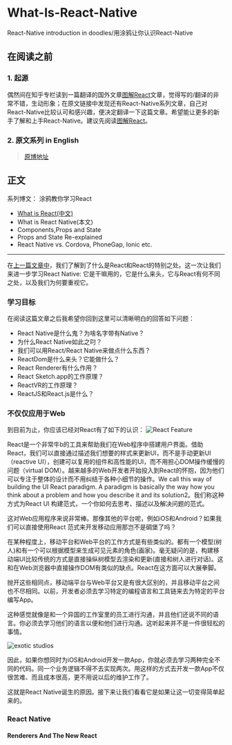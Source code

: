 # What-Is-React-Native
React-Native introduction in doodles/用涂鸦让你认识React-Native

## 在阅读之前
### 1. 起源
偶然间在知乎专栏读到一篇翻译的国外文章[图解React](https://zhuanlan.zhihu.com/p/39658720?utm_source=wechat_session&utm_medium=social&wechatShare=1#showWechatShareTip)文章，觉得写的/翻译的非常不错，生动形象；在原文链接中发现还有React-Native系列文章，自己对React-Native比较认可和感兴趣，便决定翻译一下这篇文章。希望能让更多的新手了解和上手React-Native。建议先阅读[图解React](https://zhuanlan.zhihu.com/p/39658720?utm_source=wechat_session&utm_medium=social&wechatShare=1#showWechatShareTip)。

### 2. 原文系列 in English
> [原博地址](https://learnreact.design/blog)


## 正文
系列博文： 涂鸦教你学习React
* [What is React(中文)](https://zhuanlan.zhihu.com/p/39658720?utm_source=wechat_session&utm_medium=social&wechatShare=1#showWechatShareTip)
* What is React Native(本文)
* Components,Props and State
* Props and State Re-explained
* React Native vs. Cordova, PhoneGap, Ionic etc.

***
在[上一篇文章中](https://zhuanlan.zhihu.com/p/39658720?utm_source=wechat_session&utm_medium=social&wechatShare=1#showWechatShareTip)，我们了解到了什么是React和React的特别之处。这一次让我们来进一步学习React Native: 它是干嘛用的，它是什么来头，它与React有何不同之处，以及我们为何要重视它。


### 学习目标
在阅读这篇文章之后我希望你回到这里可以清晰明白的回答如下问题：
* React Native是什么鬼？为啥名字带有Native？
* 为什么React Native如此之叼？
* 我们可以用React/React Native来做点什么东西？
* ReactDom是什么来头？它能做什么？
* React Renderer有什么作用？
* React Sketch.app的工作原理？
* ReactVR的工作原理？
* ReactJS和React.js是什么？

### 不仅仅应用于Web
到目前为止，你应该已经对React有了如下的认识：
![React Feature](https://learnreact.design/static/1-react-summary-28be1df2fed9962a09c159ded7e14881-d47ca.png)

React是一个非常牛b的工具来帮助我们在Web程序中搭建用户界面。借助React，我们可以直接通过描述我们想要的样式来更新UI，而不是手动更新UI（reactive UI），创建可以复用的组件和高性能的UI，而不用担心DOM操作缓慢的问题（virtual DOM）。越来越多的Web开发者开始投入到React的怀抱，因为他们可以专注于整体的设计而不用纠结于各种小细节的操作。We call this way of building the UI React paradigm. A paradigm is basically the way how you think about a problem and how you describe it and its solution2。我们称这种方式为React UI 构建范式，一个你如何去思考、描述以及解决问题的范式。

这对Web应用程序来说非常棒。那像其他的平台呢，例如iOS和Android？如果我们可以直接使用React 范式来开发移动应用那岂不是碉堡了吗？

在某种程度上，移动平台和Web平台的工作方式是有些类似的。都有一个模型(树人)和有一个可以根据模型来生成可见元素的角色(画家)。毫无疑问的是，构建移动端UI比较传统的方式是直接操纵树模型去渲染和更新(直接和树人进行对话)。这和在Web浏览器中直接操作DOM有类似的缺点。React在这方面可以大展拳脚。

抛开这些相同点，移动端平台与Web平台又是有很大区别的，并且移动平台之间也不尽相同。以前，开发者必须去学习特定的编程语言和工具链来去为特定的平台编写App。

这种感觉就像是和一个异国的工作室里的员工进行沟通，并且他们还说不同的语言。你必须去学习他们的语言以便和他们进行沟通。这听起来并不是一件很轻松的事情。

![exotic studios](https://learnreact.design/static/2-ios-android-9937949ca76a9fd81237721a60e48023-fb8a0.png)

因此，如果你想同时为iOS和Android开发一款App，你就必须去学习两种完全不同的代码。同一个业务逻辑不得不去实现两次。用这样的方式去开发一款App不仅很苦难、而且成本很高，更不用说以后的维护工作了。

这就是React Native诞生的原因。接下来让我们看看它是如果让这一切变得简单起来的。

### React Native

#### Renderers And The New React



